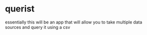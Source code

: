 # querist
essentially this will be an app that will allow you to take multiple data sources and query it using a csv
